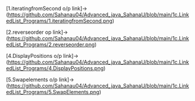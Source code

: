 [1.iteratingfromSecond o/p link]->(https://github.com/Sahanau04/Advanced_java_SahanaU/blob/main/1c.LinkedList_Programs/1.iteratingfromSecond.png)

[2.reverseorder op link]->(https://github.com/Sahanau04/Advanced_java_SahanaU/blob/main/1c.LinkedList_Programs/2.reverseorder.png)



[4.DisplayPositions o/p link]->(https://github.com/Sahanau04/Advanced_java_SahanaU/blob/main/1c.LinkedList_Programs/4.DisplayPositions.png)

[5.Swapelements o/p link]->(https://github.com/Sahanau04/Advanced_java_SahanaU/blob/main/1c.LinkedList_Programs/5.SwapElements.png)
